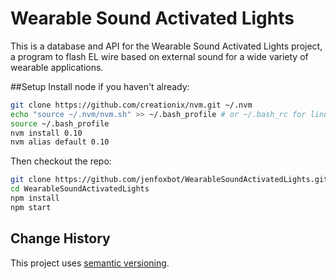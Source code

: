 # Wearable Sound Activated Lights
This is a database and API for the Wearable Sound Activated Lights project, a program to flash EL wire based on external sound for a wide variety of wearable applications.


##Setup
Install node if you haven't already:

```bash
git clone https://github.com/creationix/nvm.git ~/.nvm
echo "source ~/.nvm/nvm.sh" >> ~/.bash_profile # or ~/.bash_rc for linux
source ~/.bash_profile
nvm install 0.10
nvm alias default 0.10
```

Then checkout the repo:

```bash
git clone https://github.com/jenfoxbot/WearableSoundActivatedLights.git
cd WearableSoundActivatedLights
npm install
npm start
```

## Change History

This project uses [semantic versioning](http://semver.org/).

